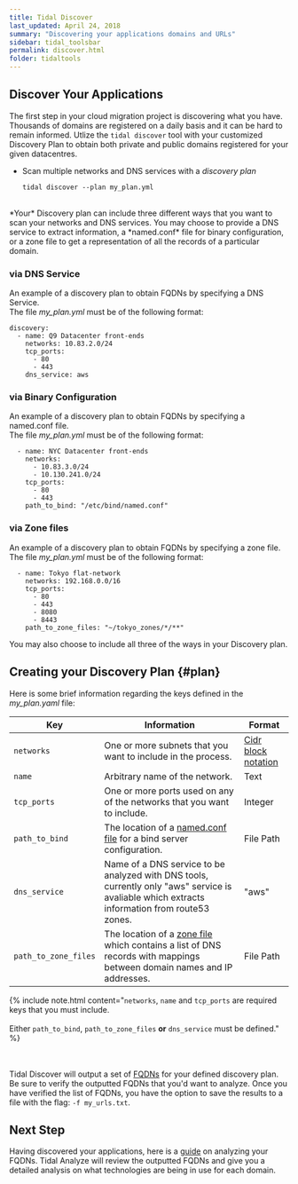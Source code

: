 ```yaml
---
title: Tidal Discover
last_updated: April 24, 2018
summary: "Discovering your applications domains and URLs"
sidebar: tidal_toolsbar
permalink: discover.html
folder: tidaltools
---
```


## Discover Your Applications

The first step in your cloud migration project is discovering what you have. Thousands of domains are registered on a daily basis and it can be hard to remain
informed. Utlize the `tidal discover` tool with your customized Discovery Plan to obtain both private and public domains registered for your given datacentres. 

- Scan multiple networks and DNS services with a *discovery plan*

    `` tidal discover --plan my_plan.yml ``

<br>
*Your* Discovery plan can include three different ways that you want to scan your networks and DNS services. You may choose to provide a DNS service to extract information, a *named.conf* file for binary configuration, or a zone file to get a representation of all the records of a particular domain.

### via DNS Service
An example of a discovery plan to obtain FQDNs by specifying a DNS Service.
<br>
The file *my_plan.yml* must be of the following format:

```
discovery:
  - name: Q9 Datacenter front-ends
    networks: 10.83.2.0/24
    tcp_ports:
      - 80
      - 443
    dns_service: aws
```
### via Binary Configuration
An example of a discovery plan to obtain FQDNs by specifying a named.conf file.
<br>
The file *my_plan.yml* must be of the following format:

```
  - name: NYC Datacenter front-ends
    networks: 
      - 10.83.3.0/24
      - 10.130.241.0/24 
    tcp_ports:
      - 80
      - 443
    path_to_bind: "/etc/bind/named.conf"
```
### via Zone files
An example of a discovery plan to obtain FQDNs by specifying a zone file.
<br>
The file *my_plan.yml* must be of the following format:

```  
  - name: Tokyo flat-network
    networks: 192.168.0.0/16
    tcp_ports:
      - 80
      - 443
      - 8080
      - 8443
    path_to_zone_files: "~/tokyo_zones/*/**"

```
You may also choose to include all three of the ways in your Discovery plan.
<br>

## Creating your Discovery Plan {#plan}

Here is some brief information regarding the keys defined in the *my_plan.yaml* file:


| Key               | Information                                                                                                                                            | Format                      |
| --------------------|--------------------------------------------------------------------------------------------------------------------------------------------------------|------------------------------------------------------------------------------------|
| `networks`          | One or more subnets that you want to include in the process.                                                                                           | [Cidr block notation](https://en.wikipedia.org/wiki/Classless_Inter-Domain_Routing)       
| `name`              | Arbitrary name of the network.                                                                                                                         | Text                      
| `tcp_ports`         | One or more ports used on any of the networks that you want to include.                                                                                | Integer             
| `path_to_bind`      | The location of a [named.conf file](https://www.centos.org/docs/5/html/Deployment_Guide-en-US/s1-bind-namedconf.html) for a bind server configuration. | File Path         
| `dns_service`       | Name of a DNS service to be analyzed with DNS tools, currently only "aws" service is avaliable which extracts information from route53 zones.          | "aws"                  
| `path_to_zone_files`| The location of a [zone file](https://help.dyn.com/how-to-format-a-zone-file/) which contains a list of DNS records with mappings between domain names and IP addresses. | File Path

{% include note.html content="`networks`, `name` and `tcp_ports` are required keys that you must include. <br/><br/> Either `path_to_bind`, `path_to_zone_files` **or** `dns_service` must be defined." %}

<br><br>
Tidal Discover will output a set of <a href="#" data-toggle="tooltip" data-original-title="{{site.data.glossary.FQDNs}}">FQDNs</a> for your defined discovery plan. Be sure to verify the outputted FQDNs that you'd want to analyze.
Once you have verified the list of FQDNs, you have the option to save the results to a file with the flag: `-f my_urls.txt`.


## Next Step

Having discovered your applications, here is a [guide](analyze.html) on analyzing your FQDNs. Tidal Analyze will review the outputted FQDNs and give you a detailed analysis on what technologies are being in use for each domain.